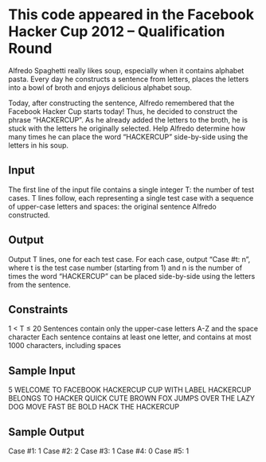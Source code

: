 # This code appeared in the Facebook Hacker Cup 2012 – Qualification Round #

Alfredo Spaghetti really likes soup, especially when it contains alphabet pasta. Every day he constructs a sentence from letters, places the letters into a bowl of broth and enjoys delicious alphabet soup.

Today, after constructing the sentence, Alfredo remembered that the Facebook Hacker Cup starts today! Thus, he decided to construct the phrase “HACKERCUP”. As he already added the letters to the broth, he is stuck with the letters he originally selected. Help Alfredo determine how many times he can place the word “HACKERCUP” side-by-side using the letters in his soup.

## Input ##
The first line of the input file contains a single integer T: the number of test cases. T lines follow, each representing a single test case with a sequence of upper-case letters and spaces: the original sentence Alfredo constructed.

## Output ##
Output T lines, one for each test case. For each case, output “Case #t: n”, where t is the test case number (starting from 1) and n is the number of times the word “HACKERCUP” can be placed side-by-side using the letters from the sentence.

## Constraints ##
1 < T ≤ 20
Sentences contain only the upper-case letters A-Z and the space character
Each sentence contains at least one letter, and contains at most 1000 characters, including spaces

## Sample Input ##
5
WELCOME TO FACEBOOK HACKERCUP
CUP WITH LABEL HACKERCUP BELONGS TO HACKER
QUICK CUTE BROWN FOX JUMPS OVER THE LAZY DOG
MOVE FAST BE BOLD
HACK THE HACKERCUP


## Sample Output ##
Case #1: 1
Case #2: 2
Case #3: 1
Case #4: 0
Case #5: 1

